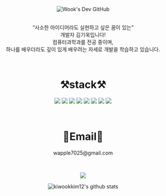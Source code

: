 <div align="center">
<img src=https://capsule-render.vercel.app/api?type=transparent&fontColor=93c47d&text=Wook's%20Dev%20GitHub%20&height=150&fontSize=60&desc=Welcome%20Hello%20World!&descAlignY=75&descAlign=60 alt="Wook's Dev GitHub">
</div>
<div align="center">
<br>

<p align="center">
    “사소한 아이디어라도 실현하고 싶은 꿈이 있는”</br>
    개발자 김기욱입니다!</br>
    컴퓨터과학과를 전공 중이며,</br>
    하나를 배우더라도 깊이 있게 배우려는 자세로 개발을 학습하고 있습니다.
</p>

<br>

# ⚒️stack⚒️



<p align="center" display="inline-block">
	<img src="https://img.shields.io/badge/JavaScript-F7DF1E?style=for-the-badge&logo=javaScript&logoColor=white"> 
	<img src="https://img.shields.io/badge/Python-3776AB?style=for-the-badge&logo=Python&logoColor=white">
	<img src="https://img.shields.io/badge/AWS-232F3E?style=for-the-badge&logo=Amazon AWS&logoColor=white">
	<img src="https://img.shields.io/badge/MySQL-4479A1?style=for-the-badge&logo=MySQL&logoColor=white"/>
	<img src="https://img.shields.io/badge/GitHub-181717?style=for-the-badge&logo=GitHub&logoColor=white" />
	<img src="https://img.shields.io/badge/Visual%20Studio%20Code-007ACC?style=for-the-badge&logo=VisualStudioCode&logoColor=white" />
	<img src="https://img.shields.io/badge/Arduino-00878F?style=for-the-badge&logo=arduino&logoColor=white" />
	<img src="https://img.shields.io/badge/Jupyter%20Notebook-F37626?style=for-the-badge&logo=jupyter&logoColor=white" />
</p>

<br>

	
# 📧Email📧
<p align="center">
	wapple7025@gmail.com
</p>

<br>
<p align="center">
  <a href="https://hits.seeyoufarm.com"><img src="https://hits.seeyoufarm.com/api/count/incr/badge.svg?url=https%3A%2F%2Fgithub.com%2Fkiwookkim12%2Fhit-counter&count_bg=%2379C83D&title_bg=%23555555&icon=&icon_color=%23E7E7E7&title=hits&edge_flat=false"/></a>
<br>
<div align="center">
    
![kiwookkim12's github stats](https://github-readme-stats.vercel.app/api?username=kiwookkim12&show_icons=true)

</div>
